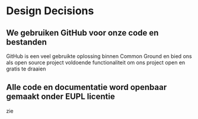 # Design Decisions

##  We gebruiken GitHub voor onze code en bestanden
GitHub is een veel gebruikte oplossing binnen Common Ground en bied ons als open source project voldoende functionaliteit om ons project open en gratis te draaien

## Alle code en documentatie word openbaar gemaakt onder EUPL licentie
zie [](https://github.com/orgs/OpenCatalogi/discussions/27)